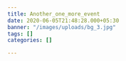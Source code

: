 ```yaml
---
title: Another_one_more_event
date: 2020-06-05T21:48:28.000+05:30
banner: "/images/uploads/bg_3.jpg"
tags: []
categories: []

---
```

